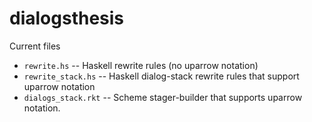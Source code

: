 # dialogsthesis

Current files

* `rewrite.hs` -- Haskell rewrite rules (no uparrow notation)
* `rewrite_stack.hs` -- Haskell dialog-stack rewrite rules that support uparrow notation
* `dialogs_stack.rkt` -- Scheme stager-builder that supports uparrow notation.
